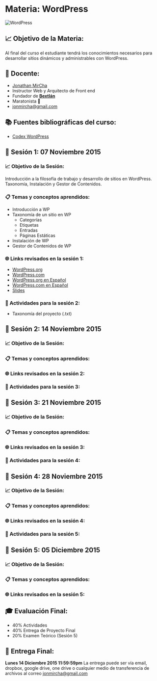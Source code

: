 # Materia: WordPress
![WordPress](http://bextlan.com/v4/themes/v4/img/cursos/wordpress.jpg)

## :chart_with_upwards_trend: Objetivo de la Materia:
Al final del curso el estudiante tendrá los conocimientos necesarios para desarrollar sitios dinámicos y administrables con WordPress.

## :bow: Docente:
* [Jonathan MirCha](http://jonmircha.com)
* Instructor Web y Arquitecto de Front end
* Fundador de **[Bextlán](http://bextlan.com)**
* Maratonista :runner:
* jonmircha@gmail.com

## :books: Fuentes bibliográficas del curso:
* [Codex WordPress](http://codex.wordpress.org/)


## :school: Sesión 1: 07 Noviembre 2015

### :chart_with_upwards_trend: Objetivo de la Sesión:
Introducción a la filosofía de trabajo y desarrollo de sitios en WordPress. Taxonomía, Instalación y Gestor de Contenidos.

### :clipboard: Temas y conceptos aprendidos:
* Introducción a WP
* Taxonomía de un sitio en WP
	* Categorías
	* Etiquetas
	* Entradas
	* Páginas Estáticas
* Instalación de WP
* Gestor de Contenidos de WP

### :globe_with_meridians: Links revisados en la sesión 1:
* [WordPress.org](http://wordpress.org)
* [WordPress.com](http://wordpress.com)
* [WordPress.org en Español](http://es.wordpress.org)
* [WordPress.com en Español](http://es.wordpress.com)
* [Slides](http://bextlan.com/slides/wordpress/)

### :pencil: Actividades para la sesión 2:
* Taxonomía del proyecto (.txt)


## :school: Sesión 2: 14 Noviembre 2015
### :chart_with_upwards_trend: Objetivo de la Sesión:
### :clipboard: Temas y conceptos aprendidos:
### :globe_with_meridians: Links revisados en la sesión 2:
### :pencil: Actividades para la sesión 3:


## :school: Sesión 3: 21 Noviembre 2015
### :chart_with_upwards_trend: Objetivo de la Sesión:
### :clipboard: Temas y conceptos aprendidos:
### :globe_with_meridians: Links revisados en la sesión 3:
### :pencil: Actividades para la sesión 4:


## :school: Sesión 4: 28 Noviembre 2015
### :chart_with_upwards_trend: Objetivo de la Sesión:
### :clipboard: Temas y conceptos aprendidos:
### :globe_with_meridians: Links revisados en la sesión 4:
### :pencil: Actividades para la sesión 5:


## :school: Sesión 5: 05 Diciembre 2015
### :chart_with_upwards_trend: Objetivo de la Sesión:
### :clipboard: Temas y conceptos aprendidos:
### :globe_with_meridians: Links revisados en la sesión 5:


## :mortar_board: Evaluación Final:
* 40% Actividades
* 40% Entrega de Proyecto Final
* 20% Examen Teórico (Sesión 5)
	
## :date: Entrega Final:
**Lunes 14 Diciembre 2015 11:59:59pm**
La entrega puede ser vía email, dropbox, google drive, one drive o cualquier medio de transferencia de archivos al correo jonmircha@gmail.com